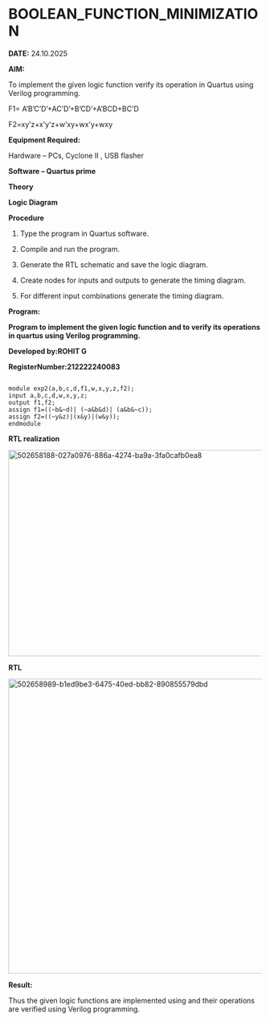 # BOOLEAN_FUNCTION_MINIMIZATION

**DATE:** 24.10.2025

**AIM:**

To implement the given logic function verify its operation in Quartus using Verilog programming.

F1= A’B’C’D’+AC’D’+B’CD’+A’BCD+BC’D 

F2=xy’z+x’y’z+w’xy+wx’y+wxy

**Equipment Required:**

Hardware – PCs, Cyclone II , USB flasher

**Software – Quartus prime**

**Theory**

**Logic Diagram**

**Procedure**

1.	Type the program in Quartus software.

2.	Compile and run the program.

3.	Generate the RTL schematic and save the logic diagram.

4.	Create nodes for inputs and outputs to generate the timing diagram.

5.	For different input combinations generate the timing diagram.


**Program:**

**Program to implement the given logic function and to verify its operations in quartus using Verilog programming.** 

 **Developed by:ROHIT G**
 
 **RegisterNumber:212222240083**

```

module exp2(a,b,c,d,f1,w,x,y,z,f2);
input a,b,c,d,w,x,y,z;
output f1,f2;
assign f1=((~b&~d)| (~a&b&d)| (a&b&~c));
assign f2=((~y&z)|(x&y)|(w&y));
endmodule 
```

**RTL realization**

<img width="512" height="410" alt="502658188-027a0976-886a-4274-ba9a-3fa0cafb0ea8" src="https://github.com/user-attachments/assets/b905452b-b995-4d0f-af60-7cbdea39cd69" />



**RTL**

<img width="1005" height="586" alt="502658989-b1ed9be3-6475-40ed-bb82-890855579dbd" src="https://github.com/user-attachments/assets/84019e50-81fe-4e4e-b6ed-88fc8445806f" />


**Result:**

Thus the given logic functions are implemented using and their operations are verified using Verilog programming.

